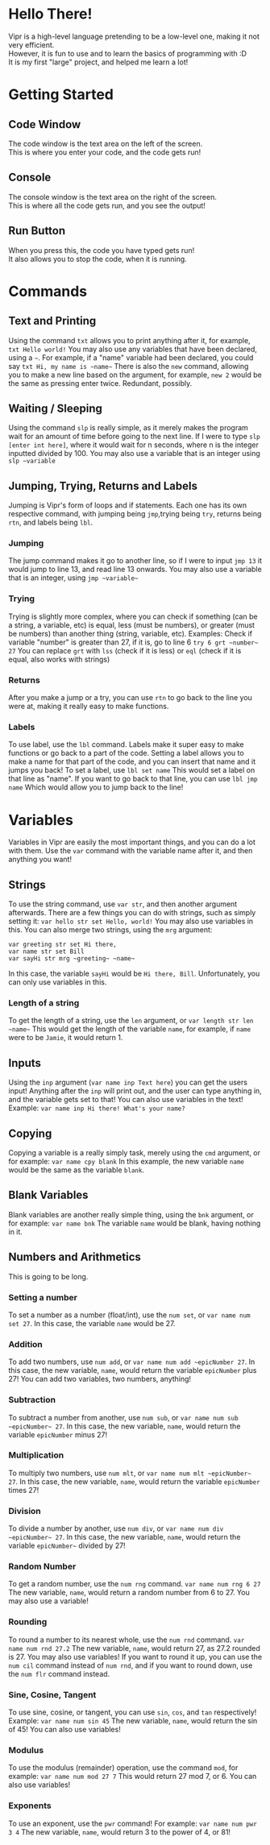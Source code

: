 # Hello There!
Vipr is a high-level language pretending to be a low-level one, making it not very efficient.  
However, it is fun to use and to learn the basics of programming with :D  
It is my first "large" project, and helped me learn a lot!
# Getting Started
## Code Window
The code window is the text area on the left of the screen.  
This is where you enter your code, and the code gets run!
## Console
The console window is the text area on the right of the screen.  
This is where all the code gets run, and you see the output!
## Run Button
When you press this, the code you have typed gets run!  
It also allows you to stop the code, when it is running.
# Commands
## Text and Printing
Using the command `txt` allows you to print anything after it, for example,
```txt Hello world!``` 
You may also use any variables that have been
declared, using a `~`. For example, if a "name" variable had been declared, you could say
```txt Hi, my name is ~name~```
There is also the `new` command, allowing you to make a new line based on the argument, for example, `new 2` would be the same as pressing enter twice. Redundant, possibly.
## Waiting / Sleeping
Using the command `slp` is really simple, as it merely makes the program wait for an amount of time before going to the next line. If I were to type
```slp [enter int here]```, where it would wait for n seconds, where n is the integer inputted divided by 100.
You may also use a variable that is an integer using
```slp ~variable```
## Jumping, Trying, Returns and Labels
Jumping  is Vipr's form of loops and if statements. Each one has its own respective command, with jumping being `jmp`,trying being `try`, returns being `rtn`, and labels being `lbl`.
### Jumping
The jump command makes it go to another line, so if I were to input
```jmp 13```
it would jump to line 13, and read line 13 onwards.
You may also use a variable that is an integer, using 
```jmp ~variable~```
### Trying
Trying is slightly more complex, where you can check if something (can be a string, a variable, etc) is equal, less (must be numbers), or greater (must be numbers) than another thing (string, variable, etc). Examples:
Check if variable "number" is greater than 27, if it is, go to line 6
```try 6 grt ~number~ 27```
You can replace `grt` with `lss` (check if it is less) or `eql` (check if it is equal, also works with strings)
### Returns
After you make a jump or a try, you can use `rtn` to go back to the line you were at, making it really easy to make functions.
### Labels
To use label, use the `lbl` command. Labels make it super easy to make functions or go back to a part of the code. Setting a label allows you to make a name for that part of the code, and you can insert that name and it jumps you back!
To set a label, use
```lbl set name```
This would set a label on that line as "name".
If you want to go back to that line, you can use
```lbl jmp name```
Which would allow you to jump back to the line!
# Variables
Variables in Vipr are easily the most important things, and you can do a lot with them. Use the `var` command with the variable name after it, and then anything you want!
## Strings
To use the string command, use `var str`, and then another argument afterwards. There are a few things you can do with strings, such as simply setting it:
`var hello str set Hello, world!`
You may also use variables in this.
You can also merge two strings, using the `mrg` argument:
```
var greeting str set Hi there, 
var name str set Bill
var sayHi str mrg ~greeting~ ~name~
```
In this case, the variable `sayHi` would be `Hi there, Bill`.
Unfortunately, you can only use variables in this.
### Length of a string
To get the length of a string, use the `len` argument, or
```var length str len ~name~```
This would get the length of the variable `name`, for example, if `name` were to be `Jamie`, it would return 1.
## Inputs
Using the `inp` argument (`var name inp Text here`) you can get the users input! Anything after the `inp` will print out, and the user can type anything in, and the variable gets set to that! You can also use variables in the text! Example:
```var name inp Hi there! What's your name?```
## Copying
Copying a variable is a really simply task, merely using the `cmd` argument, or for example:
```var name cpy blank```
In this example, the new variable `name` would be the same as the variable `blank`.
## Blank Variables
Blank variables are another really simple thing, using the `bnk` argument, or for example:
```var name bnk```
The variable `name` would be blank, having nothing in it.
## Numbers and Arithmetics
This is going to be long.
### Setting a number
To set a number as a number (float/int), use the `num set`, or ```var name num set 27```.
In this case, the variable `name` would be 27.
### Addition
To add two numbers, use `num add`, or ```var name num add ~epicNumber 27```.
In this case, the new variable, `name`, would return the variable `epicNumber` plus 27! You can add two variables, two numbers, anything!
### Subtraction
To subtract a number from another, use `num sub`, or ```var name num sub ~epicNumber~ 27```.
In this case, the new variable, `name`, would return the variable `epicNumber` minus 27!
### Multiplication
To multiply two numbers, use `num mlt`, or ```var name num mlt ~epicNumber~ 27```.
In this case, the new variable, `name`, would return the variable `epicNumber` times 27!
### Division
To divide a number by another, use `num div`, or ```var name num div ~epicNumber~ 27```.
In this case, the new variable, `name`, would return the variable `epicNumber~` divided by 27!
### Random Number
To get a random number, use the `num rng` command.
```var name num rng 6 27```
The new variable, `name`, would return a random number from 6 to 27. You may also use a variable!
### Rounding
To round a number to its nearest whole, use the `num rnd` command.
```var name num rnd 27.2```
The new variable, `name`, would return 27, as 27.2 rounded is 27. You may also use variables!
If you want to round it up, you can use the `num cil` command instead of `num rnd`, and if you want to round down, use the `num flr` command instead.
### Sine, Cosine, Tangent
To use sine, cosine, or tangent, you can use `sin`, `cos`, and `tan` respectively! Example:
```var name num sin 45```
The new variable, `name`, would return the sin of 45! You can also use variables!
### Modulus
To use the modulus (remainder) operation, use the command `mod`, for example:
```var name num mod 27 7```
This would return 27 mod 7, or 6.
You can also use variables!
### Exponents
To use an exponent, use the `pwr` command!
For example:
```var name num pwr 3 4```
The new variable, `name`, would return 3 to the power of 4, or 81!
